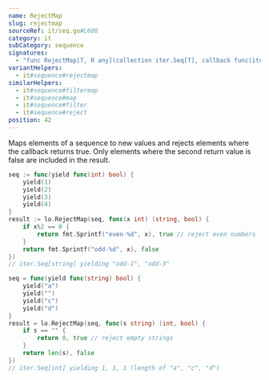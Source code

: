 ```yaml
---
name: RejectMap
slug: rejectmap
sourceRef: it/seq.go#L608
category: it
subCategory: sequence
signatures:
  - "func RejectMap[T, R any](collection iter.Seq[T], callback func(item T) (R, bool)) iter.Seq[R]"
variantHelpers:
  - it#sequence#rejectmap
similarHelpers:
  - it#sequence#filtermap
  - it#sequence#map
  - it#sequence#filter
  - it#sequence#reject
position: 42
---
```


Maps elements of a sequence to new values and rejects elements where the callback returns true. Only elements where the second return value is false are included in the result.

```go
seq := func(yield func(int) bool) {
    yield(1)
    yield(2)
    yield(3)
    yield(4)
}
result := lo.RejectMap(seq, func(x int) (string, bool) {
    if x%2 == 0 {
        return fmt.Sprintf("even-%d", x), true // reject even numbers
    }
    return fmt.Sprintf("odd-%d", x), false
})
// iter.Seq[string] yielding "odd-1", "odd-3"

seq = func(yield func(string) bool) {
    yield("a")
    yield("")
    yield("c")
    yield("d")
}
result = lo.RejectMap(seq, func(s string) (int, bool) {
    if s == "" {
        return 0, true // reject empty strings
    }
    return len(s), false
})
// iter.Seq[int] yielding 1, 1, 1 (length of "a", "c", "d")
```
